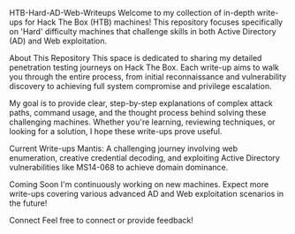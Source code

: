 HTB-Hard-AD-Web-Writeups
Welcome to my collection of in-depth write-ups for Hack The Box (HTB) machines! This repository focuses specifically on 'Hard' difficulty machines that challenge skills in both Active Directory (AD) and Web exploitation.

About This Repository
This space is dedicated to sharing my detailed penetration testing journeys on Hack The Box. Each write-up aims to walk you through the entire process, from initial reconnaissance and vulnerability discovery to achieving full system compromise and privilege escalation.

My goal is to provide clear, step-by-step explanations of complex attack paths, command usage, and the thought process behind solving these challenging machines. Whether you're learning, reviewing techniques, or looking for a solution, I hope these write-ups prove useful.

Current Write-ups
Mantis: A challenging journey involving web enumeration, creative credential decoding, and exploiting Active Directory vulnerabilities like MS14-068 to achieve domain dominance.

Coming Soon
I'm continuously working on new machines. Expect more write-ups covering various advanced AD and Web exploitation scenarios in the future!

Connect
Feel free to connect or provide feedback!
